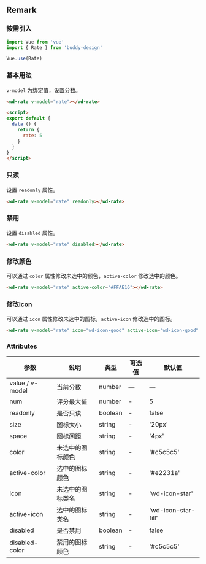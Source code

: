 ## Remark

### 按需引入

```javascript
import Vue from 'vue'
import { Rate } from 'buddy-design'

Vue.use(Rate)
```

### 基本用法

`v-model` 为绑定值，设置分数。

```html
<wd-rate v-model="rate"></wd-rate>

<script>
export default {
  data () {
    return {
      rate: 5
    }
  }
}
</script>
```

### 只读

设置 `readonly` 属性。

```html
<wd-rate v-model="rate" readonly></wd-rate>
```

### 禁用

设置 `disabled` 属性。

```html
<wd-rate v-model="rate" disabled></wd-rate>
```

### 修改颜色

可以通过 `color` 属性修改未选中的颜色，`active-color` 修改选中的颜色。

```html
<wd-rate v-model="rate" active-color="#FFAE16"></wd-rate>
```

### 修改icon

可以通过 `icon` 属性修改未选中的图标，`active-icon` 修改选中的图标。

```html
<wd-rate v-model="rate" icon="wd-icon-good" active-icon="wd-icon-good" active-color="#0083ff"></wd-rate>
```

### Attributes
| 参数      | 说明                                 | 类型      | 可选值       | 默认值   |
|---------- |------------------------------------ |---------- |------------- |-------- |
| value / v-model      |	当前分数                |	number    |	—           |	—       |
| num	    | 评分最大值                      |	number    |	-         |	5 |
| readonly      | 是否只读                  | boolean | - | false |
| size   | 图标大小                  | string | - | '20px' |
| space      | 图标间距        | string | - | '4px' |
| color       | 未选中的图标颜色  | string | - | '#c5c5c5' |
| active-color           | 选中的图标颜色        | string | - | '#e2231a' |
| icon           | 未选中的图标类名                  | string | - | 'wd-icon-star' |
| active-icon    | 选中的图标类名                  | string | - | 'wd-icon-star-fill' |
| disabled           | 是否禁用                  | boolean | - | false |
| disabled-color    | 禁用的图标颜色                  | string | - | '#c5c5c5' |
